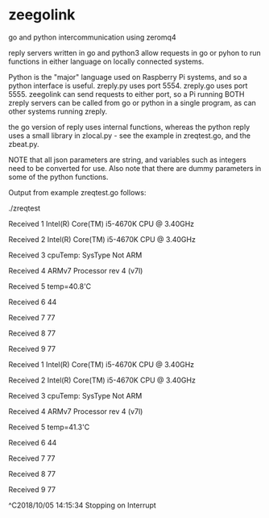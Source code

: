 # zeegolink
go and python intercommunication using zeromq4

reply servers written in go and python3 allow requests in go or pyhon to run functions
in either language on locally connected systems.

Python is the "major" language used on Raspberry Pi systems, and so a python interface
is useful. zreply.py uses port 5554. zreply.go uses port 5555.
zeegolink can send requests to either port, so a Pi running BOTH zreply servers can
be called from go or python in a single program, as can other systems running zreply.

the go version of reply uses internal functions, whereas the python reply uses a small
library in zlocal.py - see the example in zreqtest.go, and the zbeat.py.

NOTE that all json parameters are string, and variables such as integers need to
be converted for use. Also note that there are dummy parameters in some of the python
functions.


Output from example zreqtest.go follows:

./zreqtest

Received 1 Intel(R) Core(TM) i5-4670K CPU @ 3.40GHz

Received 2 Intel(R) Core(TM) i5-4670K CPU @ 3.40GHz

Received 3 cpuTemp: SysType Not ARM

Received 4 ARMv7 Processor rev 4 (v7l)

Received 5 temp=40.8'C

Received 6 44

Received 7 77

Received 8 77

Received 9 77

Received 1 Intel(R) Core(TM) i5-4670K CPU @ 3.40GHz

Received 2 Intel(R) Core(TM) i5-4670K CPU @ 3.40GHz

Received 3 cpuTemp: SysType Not ARM

Received 4 ARMv7 Processor rev 4 (v7l)

Received 5 temp=41.3'C

Received 6 44

Received 7 77

Received 8 77

Received 9 77

^C2018/10/05 14:15:34 Stopping on Interrupt

